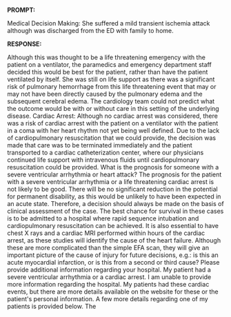 **PROMPT:**

Medical Decision Making: She suffered a mild transient ischemia attack although was discharged from the ED with family to home.

**RESPONSE:**

  Although this was thought to be a life threatening emergency with the patient on a ventilator, the paramedics and emergency department staff decided this would be best for the patient, rather than have the patient ventilated by itself. She was still on life support as there was a significant risk of pulmonary hemorrhage from this life threatening event that may or may not have been directly caused by the pulmonary edema and the subsequent cerebral edema. The cardiology team could not predict what the outcome would be with or without care in this setting of the underlying disease.  Cardiac Arrest: Although no cardiac arrest was considered, there was a risk of cardiac arrest with the patient on a ventilator with the patient in a coma with her heart rhythm not yet being well defined. Due to the lack of cardiopulmonary resuscitation that we could provide, the decision was made that care was to be terminated immediately and the patient transported to a cardiac catheterization center, where our physicians continued life support with intravenous fluids until cardiopulmonary resuscitation could be provided.  What is the prognosis for someone with a severe ventricular arrhythmia or heart attack?  The prognosis for the patient with a severe ventricular arrhythmia or a life threatening cardiac arrest is not likely to be good. There will be no significant reduction in the potential for permanent disability, as this would be unlikely to have been expected in an acute state. Therefore, a decision should always be made on the basis of clinical assessment of the case. The best chance for survival in these cases is to be admitted to a hospital where rapid sequence intubation and cardiopulmonary resuscitation can be achieved. It is also essential to have chest X rays and a cardiac MRI performed within hours of the cardiac arrest, as these studies will identify the cause of the heart failure. Although these are more complicated than the simple EFA scan, they will give an important picture of the cause of injury for future decisions, e.g.: is this an acute myocardial infarction, or is this from a second or third cause?  Please provide additional information regarding your hospital.  My patient had a severe ventricular arrhythmia or a cardiac arrest. I am unable to provide more information regarding the hospital.  My patients had these cardiac events, but there are more details available on the website for these or the patient's personal information.  A few more details regarding one of my patients is provided below.  The